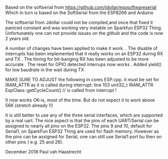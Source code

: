 Based on the softserial from https://github.com/jdollar/espsoftwareserial
Which in turn is based on the SoftSerial from the ESP8266 and Arduino

The softserial from Jdollar could not be compiled,and once that fixed it paniced constant and was working very instable 
on Sparkfun ESP32 Thing. Unfortunately one can not provide issues on the github and the code is now 2 years old.

A number of changes have been applied to make it work.
. The disable of interrupts has been implemented that it really works on an ESP32 during RX and TX
. The timing for bit-banging RX has been adjusted to be more accurate
. The reset for GPIO detected interrups now works
. Added yield() for low baudrate in the wait during TX

MAKE SURE TO ADJUST the following in cores ESP.cpp. it must be set for IRAM_ATTR as it is called during
interrupt: 
line 103 uint32_t IRAM_ATTR EspClass::getCycleCount()   // is called from interrupt !

It now works OK-is, most of the time. But do not expect it to work above 56K (stretch already !!) 

It is still better to use any of the three serial interfaces, which are supported by a real uart. 
The nice aspect is that the pins of each UART/Serial can be assigned to nearly all pins on the ESP32. 
The pins 9 and 10, default for Serial1, on SparkFun ESP32 Thing are used for flash memory. 
However as the pins can be assigned for Serial, one can still use Serial1 port bu then on other pins ( e.g. 25 and 26).

December 2018
Paul vah Haastrecht

